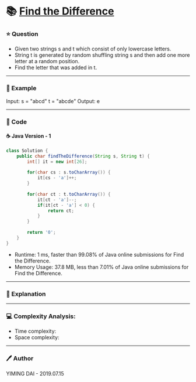 # :books: [Find the Difference](https://leetcode.com/problems/find-the-difference/)

### :star: Question

- Given two strings s and t which consist of only lowercase letters.
- String t is generated by random shuffling string s and then add one more letter at a random position.
- Find the letter that was added in t.

--- 

### :car: Example

Input:
s = "abcd"
t = "abcde"
Output: e

---

### :hammer: Code

#### :coffee: Java Version - 1

```java
class Solution {
    public char findTheDifference(String s, String t) {
        int[] it = new int[26];
        
        for(char cs : s.toCharArray()) {
            it[cs - 'a']++;
        }
        
        for(char ct : t.toCharArray()) {
            it[ct - 'a']--;
            if(it[ct - 'a'] < 0) {
                return ct;
            }
        }
        
        return '0';
    }
}
```

- Runtime: 1 ms, faster than 99.08% of Java online submissions for Find the Difference.
- Memory Usage: 37.8 MB, less than 7.01% of Java online submissions for Find the Difference.

---

### :pencil: Explanation



---

### :computer: Complexity Analysis:

- Time complexity: 
- Space complexity: 

---

### :pen: Author

YIMING DAI - 2019.07.15
